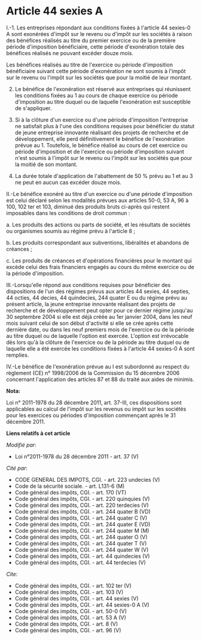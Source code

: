# Article 44 sexies A

I.-1. Les entreprises répondant aux conditions fixées à l'article 44 sexies-0 A sont exonérées d'impôt sur le revenu ou
d'impôt sur les sociétés à raison des bénéfices réalisés au titre du premier exercice ou de la première période d'imposition
bénéficiaire, cette période d'exonération totale des bénéfices réalisés ne pouvant excéder douze mois. 

Les bénéfices réalisés au titre de l'exercice ou période d'imposition bénéficiaire suivant cette période d'exonération ne
sont soumis à l'impôt sur le revenu ou l'impôt sur les sociétés que pour la moitié de leur montant. 

2. Le bénéfice de l'exonération est réservé aux entreprises qui réunissent les conditions fixées au 1 au cours de chaque
exercice ou période d'imposition au titre duquel ou de laquelle l'exonération est susceptible de s'appliquer. 

3. Si à la clôture d'un exercice ou d'une période d'imposition l'entreprise ne satisfait plus à l'une des conditions requises
pour bénéficier du statut de jeune entreprise innovante réalisant des projets de recherche et de développement, elle perd
définitivement le bénéfice de l'exonération prévue au 1. Toutefois, le bénéfice réalisé au cours de cet exercice ou période
d'imposition et de l'exercice ou période d'imposition suivant n'est soumis à l'impôt sur le revenu ou l'impôt sur les
sociétés que pour la moitié de son montant. 

4. La durée totale d'application de l'abattement de 50 % prévu au 1 et au 3 ne peut en aucun cas excéder douze mois. 

II.-Le bénéfice exonéré au titre d'un exercice ou d'une période d'imposition est celui déclaré selon les modalités prévues
aux articles 50-0, 53 A, 96 à 100, 102 ter et 103, diminué des produits bruts ci-après qui restent imposables dans les
conditions de droit commun : 

a. Les produits des actions ou parts de société, et les résultats de sociétés ou organismes soumis au régime prévu à
l'article 8 ; 

b. Les produits correspondant aux subventions, libéralités et abandons de créances ; 

c. Les produits de créances et d'opérations financières pour le montant qui excède celui des frais financiers engagés au
cours du même exercice ou de la période d'imposition. 

III.-Lorsqu'elle répond aux conditions requises pour bénéficier des dispositions de l'un des régimes prévus aux articles 44
sexies, 44 septies, 44 octies, 44 decies, 44 quindecies, 244 quater E ou du régime prévu au présent article, la jeune
entreprise innovante réalisant des projets de recherche et de développement peut opter pour ce dernier régime jusqu'au 30
septembre 2004 si elle est déjà créée au 1er janvier 2004, dans les neuf mois suivant celui de son début d'activité si elle
se crée après cette dernière date, ou dans les neuf premiers mois de l'exercice ou de la période au titre duquel ou de
laquelle l'option est exercée. L'option est irrévocable dès lors qu'à la clôture de l'exercice ou de la période au titre
duquel ou de laquelle elle a été exercée les conditions fixées à l'article 44 sexies-0 A sont remplies. 

IV.-Le bénéfice de l'exonération prévue au I est subordonné au respect du règlement (CE) n° 1998/2006 de la Commission du 15
décembre 2006 concernant l'application des articles 87 et 88 du traité aux aides de minimis.

**Nota:**

Loi n° 2011-1978 du 28 décembre 2011, art. 37-III, ces dispositions sont applicables au calcul de l'impôt sur les revenus ou
impôt sur les sociétés pour les exercices ou périodes d'imposition commençant après le 31 décembre 2011.

**Liens relatifs à cet article**

_Modifié par_:

  - Loi n°2011-1978 du 28 décembre 2011 - art. 37 (V)

_Cité par_:

  - CODE GENERAL DES IMPOTS, CGI. - art. 223 undecies (V)
  - Code de la sécurité sociale. - art. L131-6 (M)
  - Code général des impôts, CGI. - art. 170 (VT)
  - Code général des impôts, CGI. - art. 220 quinquies (V)
  - Code général des impôts, CGI. - art. 220 terdecies (V)
  - Code général des impôts, CGI. - art. 244 quater B (VD)
  - Code général des impôts, CGI. - art. 244 quater C (V)
  - Code général des impôts, CGI. - art. 244 quater E (VD)
  - Code général des impôts, CGI. - art. 244 quater M (M)
  - Code général des impôts, CGI. - art. 244 quater O (V)
  - Code général des impôts, CGI. - art. 244 quater T (V)
  - Code général des impôts, CGI. - art. 244 quater W (V)
  - Code général des impôts, CGI. - art. 44 quindecies (V)
  - Code général des impôts, CGI. - art. 44 terdecies (V)

_Cite_:

  - Code général des impôts, CGI. - art. 102 ter (V)
  - Code général des impôts, CGI. - art. 103 (V)
  - Code général des impôts, CGI. - art. 44 sexies (V)
  - Code général des impôts, CGI. - art. 44 sexies-0 A (V)
  - Code général des impôts, CGI. - art. 50-0 (V)
  - Code général des impôts, CGI. - art. 53 A (V)
  - Code général des impôts, CGI. - art. 8 (V)
  - Code général des impôts, CGI. - art. 96 (V)
